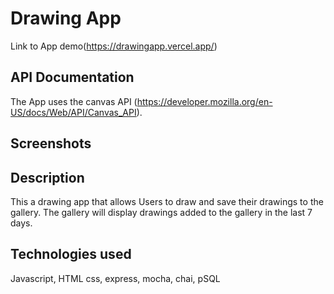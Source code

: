 # Drawing App

Link to App demo(https://drawingapp.vercel.app/)

## API Documentation

The App uses the canvas API (https://developer.mozilla.org/en-US/docs/Web/API/Canvas_API). 

## Screenshots

## Description

This a drawing app that allows Users to draw and save their drawings to the gallery. The gallery will display drawings added to the gallery in the last 7 days.

## Technologies used

Javascript, HTML css, express, mocha, chai, pSQL
